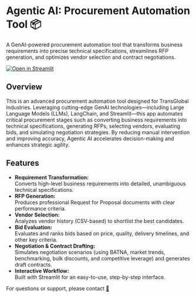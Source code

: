 # Agentic AI: Procurement Automation Tool 📦

A GenAI-powered procurement automation tool that transforms business requirements into precise technical specifications, streamlines RFP generation, and optimizes vendor selection and contract negotiations.

[![Open in Streamlit](https://static.streamlit.io/badges/streamlit_badge_black_white.svg)](https://procurementagent.streamlit.app/)

## Overview
This is an advanced procurement automation tool designed for TransGlobal Industries. Leveraging cutting-edge GenAI technologies—including Large Language Models (LLMs), LangChain, and Streamlit—this app automates critical procurement stages such as converting business requirements into technical specifications, generating RFPs, selecting vendors, evaluating bids, and simulating negotiation strategies. By reducing manual intervention and improving accuracy, Agentic AI accelerates decision-making and enhances strategic agility.

## Features
- **Requirement Transformation:**  
  Converts high-level business requirements into detailed, unambiguous technical specifications.
- **RFP Generation:**  
  Produces professional Request for Proposal documents with clear performance criteria.
- **Vendor Selection:**  
  Analyzes vendor history (CSV-based) to shortlist the best candidates.
- **Bid Evaluation:**  
  Evaluates and ranks bids based on price, quality, delivery timelines, and other key criteria.
- **Negotiation & Contract Drafting:**  
  Simulates negotiation scenarios (using BATNA, market trends, benchmarking, bulk discounts, and competitive leverage) and generates draft contracts.
- **Interactive Workflow:**  
  Built with Streamlit for an easy-to-use, step-by-step interface.

For questions or support, please contact [📧](mailto:anubhav.verma360@gmail.com)
